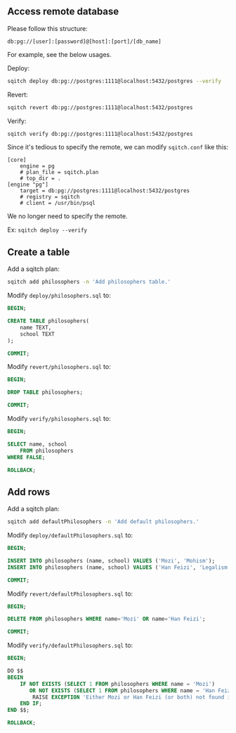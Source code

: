 ## Access remote database

Please follow this structure:
```
db:pg://[user]:[password]@[host]:[port]/[db_name]
```

For example, see the below usages.

Deploy:
```sh
sqitch deploy db:pg://postgres:1111@localhost:5432/postgres --verify
```

Revert:
```sh
sqitch revert db:pg://postgres:1111@localhost:5432/postgres
```

Verify:
```sh
sqitch verify db:pg://postgres:1111@localhost:5432/postgres
```

Since it's tedious to specify the remote, we can modify `sqitch.conf` like this:
```
[core]
    engine = pg
    # plan_file = sqitch.plan
    # top_dir = .
[engine "pg"]
    target = db:pg://postgres:1111@localhost:5432/postgres
    # registry = sqitch
    # client = /usr/bin/psql
```

We no longer need to specify the remote.

Ex: `sqitch deploy --verify`

## Create a table

Add a sqitch plan:
```sh
sqitch add philosophers -n 'Add philosophers table.'
```

Modify `deploy/philosophers.sql` to:
```sql
BEGIN;

CREATE TABLE philosophers(
    name TEXT,
    school TEXT
);

COMMIT;
```

Modify `revert/philosophers.sql` to:
```sql
BEGIN;

DROP TABLE philosophers;

COMMIT;
```

Modify `verify/philosophers.sql` to:
```sql
BEGIN;

SELECT name, school
    FROM philosophers
WHERE FALSE;

ROLLBACK;
```

## Add rows

Add a sqitch plan:
```sh
sqitch add defaultPhilosophers -n 'Add default philosophers.'
```

Modify `deploy/defaultPhilosophers.sql` to:
```sql
BEGIN;

INSERT INTO philosophers (name, school) VALUES ('Mozi', 'Mohism');
INSERT INTO philosophers (name, school) VALUES ('Han Feizi', 'Legalism');

COMMIT;
```

Modify `revert/defaultPhilosophers.sql` to:
```sql
BEGIN;

DELETE FROM philosophers WHERE name='Mozi' OR name='Han Feizi';

COMMIT;
```

Modify `verify/defaultPhilosophers.sql` to:
```sql
BEGIN;

DO $$
BEGIN
    IF NOT EXISTS (SELECT 1 FROM philosophers WHERE name = 'Mozi')
       OR NOT EXISTS (SELECT 1 FROM philosophers WHERE name = 'Han Feizi') THEN
        RAISE EXCEPTION 'Either Mozi or Han Feizi (or both) not found in philosophers table';
    END IF;
END $$;

ROLLBACK;
```

